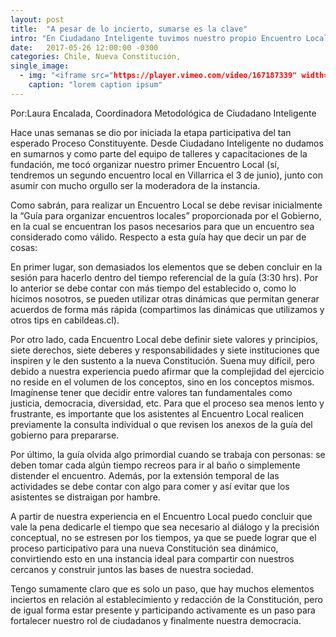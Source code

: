 ```yaml
---
layout: post
title:  "A pesar de lo incierto, sumarse es la clave"
intro: "En Ciudadano Inteligente tuvimos nuestro propio Encuentro Local. En el siguiente post te compartimos nuestra experiencia y aprendizajes."
date:   2017-05-26 12:00:00 -0300
categories: Chile, Nueva Constitución, 
single_image:
  - img: "<iframe src="https://player.vimeo.com/video/167187339" width="640" height="360" frameborder="0" webkitallowfullscreen mozallowfullscreen allowfullscreen></iframe>"
    caption: "lorem caption ipsum"
---
```

Por:Laura Encalada, Coordinadora Metodológica de Ciudadano Inteligente

Hace unas semanas se dio por iniciada la etapa participativa del tan esperado Proceso Constituyente. Desde Ciudadano Inteligente no dudamos en sumarnos y como parte del equipo de talleres y capacitaciones de la fundación,  me tocó organizar nuestro primer Encuentro Local (sí, tendremos un segundo encuentro local en Villarrica el 3 de junio), junto con asumir con mucho orgullo ser la moderadora de la instancia.

Como sabrán, para realizar un Encuentro Local se debe revisar inicialmente la “Guía para organizar encuentros locales” proporcionada por el Gobierno, en la cual se encuentran los pasos necesarios para que un encuentro sea considerado como válido. Respecto a esta guía hay que decir un par de cosas:

En primer lugar, son demasiados los elementos que se deben concluir en la sesión para hacerlo dentro del tiempo referencial de la guía (3:30 hrs). Por lo anterior se debe contar con más tiempo del establecido o, como lo hicimos nosotros, se pueden utilizar otras dinámicas que permitan generar acuerdos de forma más rápida (compartimos las dinámicas que utilizamos y otros tips en cabildeas.cl).

Por otro lado, cada Encuentro Local debe definir siete valores y principios, siete derechos, siete deberes y responsabilidades y siete instituciones que inspiren y le den sustento a la nueva Constitución. Suena muy difícil, pero debido a nuestra experiencia puedo afirmar que la complejidad del ejercicio no reside en el volumen de los conceptos, sino en los conceptos mismos. Imagínense tener que decidir entre valores tan fundamentales como justicia, democracia, diversidad, etc. Para que el proceso sea menos lento y frustrante, es importante que los asistentes al Encuentro Local realicen previamente la consulta individual o que revisen los anexos de la guía del gobierno para prepararse.  

Por último, la guía olvida algo primordial cuando se trabaja con personas: se deben tomar cada algún tiempo recreos para ir al baño o simplemente distender el encuentro. Además, por la extensión temporal de las actividades se debe contar con algo para comer y así evitar que los asistentes se distraigan por hambre.

A partir de nuestra experiencia en el Encuentro Local puedo concluir que vale la pena dedicarle el tiempo que sea necesario al diálogo y la precisión conceptual, no se estresen por los tiempos, ya que se puede lograr que el proceso participativo para una nueva Constitución sea dinámico, convirtiendo esto en una instancia ideal para compartir con nuestros cercanos y construir juntos las bases de nuestra sociedad.

Tengo sumamente claro que es solo un paso, que hay muchos elementos inciertos en relación al establecimiento y redacción de la Constitución, pero de igual forma estar presente y participando activamente es un paso para fortalecer nuestro rol de ciudadanos y finalmente nuestra democracia.  
